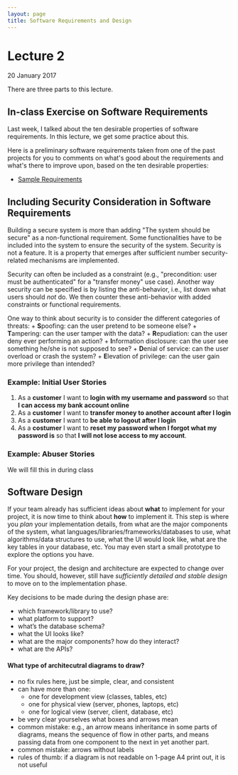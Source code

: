 ```yaml
---
layout: page
title: Software Requirements and Design
---
```


# Lecture 2
20 January 2017

There are three parts to this lecture. 

## In-class Exercise on Software Requirements

Last week, I talked about the ten desirable properties of software requirements.
In this lecture, we get some practice about this.  

Here is a preliminary software requirements taken from one of the past projects
for you to comments on what's good about the requirements and what's there to
improve upon, based on the ten desirable properties:

* [Sample Requirements](n2-sample-requirements.html)

## Including Security Consideration in Software Requirements

Building a secure system is more than adding "The system should be secure" as a non-functional requirement.
Some functionalities have to be included into the system to ensure the security of the system.  Security is not a feature.  It is a property that emerges after sufficient number security-related mechanisms are implemented.

Security can often be included as a constraint (e.g., "precondition: user must
be authenticated" for a "transfer money" use case).  Another way security can be
specified is by listing the anti-behavior, i.e., list down what users should
_not_ do.  We then counter these anti-behavior with added constraints or functional requirements.

One way to think about security is to consider the different categories of threats:
	 + **S**poofing: can the user pretend to be someone else?
	 + **T**ampering: can the user tamper with the data?
	 + **R**epudiation: can the user deny ever performing an action?
	 + **I**nformation disclosure: can the user see something he/she is not
supposed to see? 
	 + **D**enial of service: can the user overload or crash the system?
	 + **E**levation of privilege: can the user gain more privilege than
intended?

### Example: Initial User Stories

1. As a __customer__ I want to __login with my username and password__ so that
__I can access my bank account online__ 
2. As a __customer__ I want to __transfer money to another account after I
login__
3. As a __customer__ I want to __be able to logout after I login__
4.  As a __costumer__ I want to __reset my password when I forgot what my
password is__ so that __I will not lose access to my account__.

### Example: Abuser Stories

We will fill this in during class

## Software Design

If your team already has sufficient ideas about __what__ to implement for your
project, it is now time to think about __how__ to implement it.  This step is
where you _plan_ your implementation details, from what are the major components
of the system, what languages/libraries/frameworks/databases to use, what
algorithms/data structures to use, what the UI would look like, what are the key
tables in your database, etc.  You may even start a small prototype to explore
the options you have.  

For your project, the design and architecture are expected to change over time.
You should, however, still have _sufficiently detailed and stable design_ to
move on to the implementation phase. 

Key decisions to be made during the design phase are:
+ which framework/library to use?  
+ what platform to support? 
+ what’s the database schema?
+ what the UI looks like?
+ what are the major components? how do they interact? 
+ what are the APIs?

#### What type of architecutral diagrams to draw?
+ no fix rules here, just be simple, clear, and consistent
+ can have more than one: 
    + one for development view (classes, tables, etc)
    + one for physical view (server, phones, laptops, etc)
    + one for logical view (server, client, database, etc)
+ be very clear yourselves what boxes and arrows mean
+ common mistake: e.g., an arrow means inheritance in some parts of diagrams,
means the sequence of flow in other parts, and means passing data from one
component to the next in yet another part.
+ common mistake: arrows without labels
+ rules of thumb: if a diagram is not readable on 1-page A4 print out, it is not
useful 

